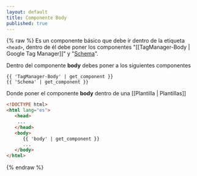 ```yaml
---
layout: default
title: Componente Body
published: true
---
```

{% raw %}
Es un componente básico que debe ir dentro de la etiqueta `<head>`, dentro de él debe poner los componentes "[[TagManager-Body | Google Tag Manager]]" y "[Schema](./seo/schema)".

Dentro del componente **body** debes poner a los siguientes componentes

```liquid
{{ 'TagManager-Body' | get_component }}
{{ 'Schema' | get_component }}
```

Donde poner el componente **body** dentro de una [[Plantilla | Plantillas]]

```html
<!DOCTYPE html>
<html lang="es">
   <head>
    ...  
   </head>
   <body>
      {{ 'body' | get_component }}
      ...
   </body>
</html>
```
{% endraw %}